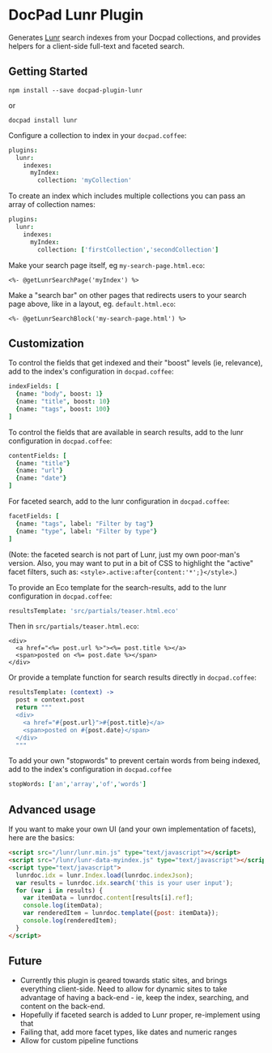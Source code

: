 # DocPad Lunr Plugin
Generates [Lunr](http://lunrjs.com) search indexes from your Docpad collections, and provides helpers for a client-side full-text and faceted search.

## Getting Started

```
npm install --save docpad-plugin-lunr
```
or
```
docpad install lunr
```

Configure a collection to index in your `docpad.coffee`:
```coffee
plugins:
  lunr:
    indexes:
      myIndex:
        collection: 'myCollection'
```
To create an index which includes multiple collections you can pass an array of collection names:
```coffee
plugins:
  lunr:
    indexes:
      myIndex:
        collection: ['firstCollection','secondCollection']
```

Make your search page itself, eg `my-search-page.html.eco`:
```eco
<%- @getLunrSearchPage('myIndex') %>
```

Make a "search bar" on other pages that redirects users to your search page above, like in a layout, eg. `default.html.eco`:
```eco
<%- @getLunrSearchBlock('my-search-page.html') %>
```

## Customization

To control the fields that get indexed and their "boost" levels (ie, relevance), add to the index's configuration in `docpad.coffee`:
```coffee
indexFields: [
  {name: "body", boost: 1}
  {name: "title", boost: 10}
  {name: "tags", boost: 100}
]
```

To control the fields that are available in search results, add to the lunr configuration in `docpad.coffee`:
```coffee
contentFields: [
  {name: "title"}
  {name: "url"}
  {name: "date"}
]
```

For faceted search, add to the lunr configuration in `docpad.coffee`:
```coffee
facetFields: [
  {name: "tags", label: "Filter by tag"}
  {name: "type", label: "Filter by type"}
]
```
(Note: the faceted search is not part of Lunr, just my own poor-man's version. Also, you may want to put in a bit of CSS to highlight the "active" facet filters, such as: `<style>.active:after{content:'*';}</style>`.)

To provide an Eco template for the search-results, add to the lunr configuration in `docpad.coffee`:
```coffee
resultsTemplate: 'src/partials/teaser.html.eco'
```
Then in `src/partials/teaser.html.eco`:
```eco
<div>
  <a href="<%= post.url %>"><%= post.title %></a>
  <span>posted on <%= post.date %></span>
</div>
```

Or provide a template function for search results directly in `docpad.coffee`:
```coffee
resultsTemplate: (context) ->
  post = context.post
  return """
  <div>
    <a href="#{post.url}">#{post.title}</a>
    <span>posted on #{post.date}</span>
  </div>
  """
```

To add your own "stopwords" to prevent certain words from being indexed, add to the index's configuration in `docpad.coffee`
```coffee
stopWords: ['an','array','of','words']
```

## Advanced usage

If you want to make your own UI (and your own implementation of facets), here are the basics:

```html
<script src="/lunr/lunr.min.js" type="text/javascript"></script>
<script src="/lunr/lunr-data-myindex.js" type="text/javascript"></script>
<script type="text/javascript">
  lunrdoc.idx = lunr.Index.load(lunrdoc.indexJson);
  var results = lunrdoc.idx.search('this is your user input');
  for (var i in results) {
    var itemData = lunrdoc.content[results[i].ref];
    console.log(itemData);
    var renderedItem = lunrdoc.template({post: itemData});
    console.log(renderedItem);
  }
</script>
```

## Future

* Currently this plugin is geared towards static sites, and brings everything client-side. Need to allow for dynamic sites to take advantage of having a back-end - ie, keep the index, searching, and content on the back-end.
* Hopefully if faceted search is added to Lunr proper, re-implement using that
* Failing that, add more facet types, like dates and numeric ranges
* Allow for custom pipeline functions
